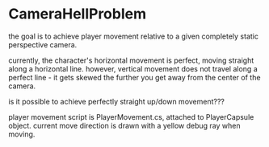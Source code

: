 # CameraHellProblem
the goal is to achieve player movement relative to a given completely static perspective camera.

currently, the character's horizontal movement is perfect, moving straight along a horizontal line.
however, vertical movement does not travel along a perfect line - it gets skewed the further you get away from the center of the camera.

is it possible to achieve perfectly straight up/down movement???

player movement script is PlayerMovement.cs, attached to PlayerCapsule object.
current move direction is drawn with a yellow debug ray when moving.